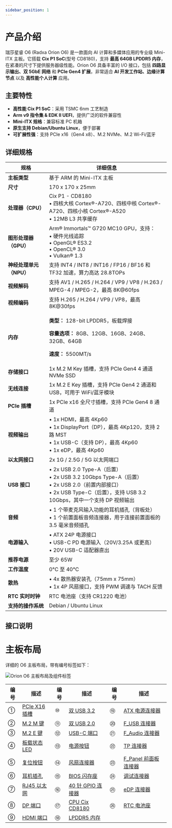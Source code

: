 ```yaml
---
sidebar_position: 1
---
```


# 产品介绍

瑞莎星睿 O6 (Radxa Orion O6) 是一款面向 AI 计算和多媒体应用的专业级 Mini-ITX 主板。它搭载 **Cix P1 SoC**(型号 CD8180)，支持 **最高 64GB LPDDR5 内存**，在紧凑的尺寸下提供服务器级性能。Orion O6 具备丰富的 I/O 接口，包括 **四路显示输出、双 5GbE 网络** 和 **PCIe Gen4 扩展**，非常适合 **AI 开发工作站、边缘计算节点** 以及 **高性能个人计算** 应用。

## 主要特性

- **高性能 Cix P1 SoC**：采用 TSMC 6nm 工艺制造
- **Arm v9 指令集 & EDK II UEFI**，提供广泛的软件兼容性
- **Mini-ITX 规格**：兼容标准 PC 机箱
- **原生支持 Debian/Ubuntu Linux**，便于部署
- **可扩展性强**：支持 PCIe x16（Gen4 x8）、M.2 NVMe、M.2 Wi-Fi/蓝牙

## 详细规格

<table>
  <thead>
    <tr>
      <th>规格</th>
      <th>详细信息</th>
    </tr>
  </thead>
  <tbody>
    <tr>
      <td><strong>主板类型</strong></td>
      <td>基于 ARM 的 Mini-ITX 主板</td>
    </tr>
    <tr>
      <td><strong>尺寸</strong></td>
      <td>170 x 170 x 25mm</td>
    </tr>
    <tr>
      <td><strong>处理器（CPU）</strong></td>
      <td>
        Cix P1 - CD8180 <br />
        • 四核大核 Cortex®-A720、四核中核 Cortex®-A720、四核小核 Cortex®-A520 <br />
        • 12MB L3 共享缓存
      </td>
    </tr>
    <tr>
      <td><strong>图形处理器（GPU）</strong></td>
      <td>
        Arm® Immortals™ G720 MC10 GPU，支持：<br />
        • 硬件光线追踪 <br />
        • OpenGL® ES3.2 <br />
        • OpenCL® 3.0 <br />
        • Vulkan® 1.3
      </td>
    </tr>
    <tr>
      <td><strong>神经处理单元（NPU）</strong></td>
      <td>支持 INT4 / INT8 / INT16 / FP16 / BF16 和 TF32 加速，算力高达 28.8TOPs</td>
    </tr>
    <tr>
      <td><strong>视频解码</strong></td>
      <td>支持 AV1 / H.265 / H.264 / VP9 / VP8 / H.263 / MPEG-4 / MPEG-2，最高 8K@60fps</td>
    </tr>
    <tr>
      <td><strong>视频编码</strong></td>
      <td>支持 H.265 / H.264 / VP9 / VP8，最高 8K@30fps</td>
    </tr>
    <tr>
      <td><strong>内存</strong></td>
      <td>
        <p><strong>类型：</strong> 128-bit LPDDR5，板载焊接</p>
        <p><strong>容量选项：</strong> 8GB、12GB、16GB、24GB、32GB、64GB</p>
        <p><strong>速度：</strong> 5500MT/s</p>
      </td>
    </tr>
    <tr>
      <td><strong>存储接口</strong></td>
      <td>1x M.2 M Key 插槽，支持 PCIe Gen4 4 通道 NVMe SSD</td>
    </tr>
    <tr>
      <td><strong>无线连接</strong></td>
      <td>1x M.2 E Key 插槽，支持 PCIe Gen4 2 通道和 USB，可用于 WiFi/蓝牙模块</td>
    </tr>
    <tr>
      <td><strong>PCIe 插槽</strong></td>
      <td>1x PCIe x16 全尺寸插槽，支持 PCIe Gen4 8 通道</td>
    </tr>
    <tr>
      <td><strong>视频输出</strong></td>
      <td>
        • 1x HDMI，最高 4Kp60 <br />
        • 1x DisplayPort（DP），最高 4Kp120，支持 2 路 MST <br />
        • 1x USB-C（支持 DP），最高 4Kp60 <br />
        • 1x eDP，最高 4Kp60
      </td>
    </tr>
    <tr>
      <td><strong>以太网接口</strong></td>
      <td>2x 1G / 2.5G / 5G 以太网端口</td>
    </tr>
    <tr>
      <td><strong>USB 接口</strong></td>
      <td>
        • 2x USB 2.0 Type-A（后置）<br />
        • 2x USB 3.2 10Gbps Type-A（后置）<br />
        • 2x USB 2.0（前置内部接口）<br />
        • 2x USB Type-C（后置），支持 USB 3.2 10Gbps，其中一个支持 DP 视频输出
      </td>
    </tr>
    <tr>
      <td><strong>音频</strong></td>
      <td>
        • 1 个带麦克风输入功能的耳机插孔（背板处） <br />
        • 1 个前置面板音频连接器，用于连接前置面板的 3.5 毫米音频插孔
      </td>
    </tr>
    <tr>
      <td><strong>电源输入</strong></td>
      <td>
        • ATX 24P 电源接口 <br />
        • USB-C PD 电源输入（20V/3.25A 或更高）<br />
        • 20V USB-C 适配器直出
      </td>
    </tr>
    <tr>
      <td><strong>推荐电源</strong></td>
      <td>至少 65W</td>
    </tr>
    <tr>
      <td><strong>工作温度</strong></td>
      <td>0°C 至 40°C</td>
    </tr>
    <tr>
      <td><strong>散热</strong></td>
      <td>
        • 4x 散热器安装孔（75mm x 75mm）<br />
        • 1x 4P 风扇接口，支持 PWM 调速与 TACH 反馈
      </td>
    </tr>
    <tr>
      <td><strong>RTC 实时时钟</strong></td>
      <td>RTC 电池座（支持 CR1220 电池）</td>
    </tr>
    <tr>
      <td><strong>支持的操作系统</strong></td>
      <td>Debian / Ubuntu Linux</td>
    </tr>
  </tbody>
</table>

## 接口说明

# 主板布局

详细的 O6 <span id="o6-layout">主板布局</span>，带有编号标签如下：

![Orion O6 主板布局及组件标签](/img/o6/rs600_layout.webp)

| 编号 | 描述                                                               | 编号 | 描述                                                                    | 编号 | 描述                                                                       |
| ---- | ------------------------------------------------------------------ | ---- | ----------------------------------------------------------------------- | ---- | -------------------------------------------------------------------------- |
| ①    | [PCIe X16 插槽](../hardware-design/hardware-interface#circle-1) | ⑩    | [双 USB 3.2](../hardware-design/hardware-interface#circle-10)        | ⑲    | [ATX 电源连接器](../hardware-design/hardware-interface#circle-19)       |
| ②    | [M.2 M 键](../hardware-design/hardware-interface#circle-2)      | ⑪    | [双 USB 2.0](../hardware-design/hardware-interface#circle-11)        | ⑳    | [F_USB 连接器](../hardware-design/hardware-interface#circle-20)         |
| ③    | [M.2 E 键](../hardware-design/hardware-interface#circle-3)      | ⑫    | [USB-C 端口](../hardware-design/hardware-interface#circle-12)        | ㉑   | [F_Audio 连接器](../hardware-design/hardware-interface#circle-21)       |
| ④    | [板载状态 LED](../hardware-design/hardware-interface#circle-4)  | ⑬    | [电源按钮](../hardware-design/hardware-interface#circle-13)          | ㉒   | [TP 连接器](../hardware-design/hardware-interface#circle-22)            |
| ⑤    | [复位按钮](../hardware-design/hardware-interface#circle-5)      | ⑭    | [风扇连接器](../hardware-design/hardware-interface#circle-14)        | ㉓   | [F_Panel 前面板连接器](../hardware-design/hardware-interface#circle-23) |
| ⑥    | [耳机插孔](../hardware-design/hardware-interface#circle-6)      | ⑮    | [BIOS 闪存座](../hardware-design/hardware-interface#circle-15)       | ㉔   | [调试连接器](../hardware-design/hardware-interface#circle-24)           |
| ⑦    | [RJ45 以太网](../hardware-design/hardware-interface#circle-7)   | ⑯    | [40 针 GPIO 连接器](../hardware-design/hardware-interface#circle-16) | ㉕   | [eDP 连接器](../hardware-design/hardware-interface#circle-25)           |
| ⑧    | [DP 端口](../hardware-design/hardware-interface#circle-8)       | ⑰    | [CPU Cix CD8180](../hardware-design/hardware-interface#circle-17)    | ㉖   | [RTC 电池座](../hardware-design/hardware-interface#circle-26)           |
| ⑨    | [HDMI 端口](../hardware-design/hardware-interface#circle-9)     | ⑱    | [LPDDR5 内存](../hardware-design/hardware-interface#circle-18)       |      |                                                                            |
